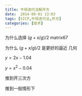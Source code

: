 ```yaml
---
title: 牛顿迭代法解开方
date:  2014-09-01 13:03
tags: [SICP,牛顿迭代法,开方]
categories: [技术]
---
```



为什么选择 $(g+x/g)/2$  matrix67

为什么 $(g+x/g)/2$ 是更好的逼近 几何

$y=2x-1.04$

$y=x^{2}-0.04$

推到开三次方

推到一般情形下